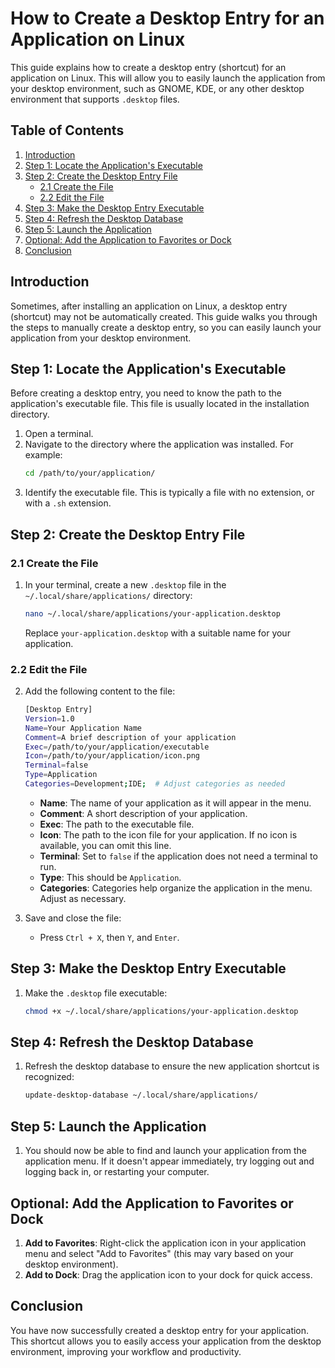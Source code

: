 # How to Create a Desktop Entry for an Application on Linux

This guide explains how to create a desktop entry (shortcut) for an application on Linux. This will allow you to easily launch the application from your desktop environment, such as GNOME, KDE, or any other desktop environment that supports `.desktop` files.

## Table of Contents
1. [Introduction](#introduction)
2. [Step 1: Locate the Application's Executable](#step-1-locate-the-applications-executable)
3. [Step 2: Create the Desktop Entry File](#step-2-create-the-desktop-entry-file)
   - [2.1 Create the File](#21-create-the-file)
   - [2.2 Edit the File](#22-edit-the-file)
4. [Step 3: Make the Desktop Entry Executable](#step-3-make-the-desktop-entry-executable)
5. [Step 4: Refresh the Desktop Database](#step-4-refresh-the-desktop-database)
6. [Step 5: Launch the Application](#step-5-launch-the-application)
7. [Optional: Add the Application to Favorites or Dock](#optional-add-the-application-to-favorites-or-dock)
8. [Conclusion](#conclusion)

## Introduction
Sometimes, after installing an application on Linux, a desktop entry (shortcut) may not be automatically created. This guide walks you through the steps to manually create a desktop entry, so you can easily launch your application from your desktop environment.

## Step 1: Locate the Application's Executable
Before creating a desktop entry, you need to know the path to the application's executable file. This file is usually located in the installation directory.

1. Open a terminal.
2. Navigate to the directory where the application was installed. For example:
   ```bash
   cd /path/to/your/application/
   ```
3. Identify the executable file. This is typically a file with no extension, or with a `.sh` extension.

## Step 2: Create the Desktop Entry File

### 2.1 Create the File
1. In your terminal, create a new `.desktop` file in the `~/.local/share/applications/` directory:
   ```bash
   nano ~/.local/share/applications/your-application.desktop
   ```
   Replace `your-application.desktop` with a suitable name for your application.

### 2.2 Edit the File
2. Add the following content to the file:

   ```bash
   [Desktop Entry]
   Version=1.0
   Name=Your Application Name
   Comment=A brief description of your application
   Exec=/path/to/your/application/executable
   Icon=/path/to/your/application/icon.png
   Terminal=false
   Type=Application
   Categories=Development;IDE;  # Adjust categories as needed
   ```

   - **Name**: The name of your application as it will appear in the menu.
   - **Comment**: A short description of your application.
   - **Exec**: The path to the executable file.
   - **Icon**: The path to the icon file for your application. If no icon is available, you can omit this line.
   - **Terminal**: Set to `false` if the application does not need a terminal to run.
   - **Type**: This should be `Application`.
   - **Categories**: Categories help organize the application in the menu. Adjust as necessary.

3. Save and close the file:
   - Press `Ctrl + X`, then `Y`, and `Enter`.

## Step 3: Make the Desktop Entry Executable
1. Make the `.desktop` file executable:
   ```bash
   chmod +x ~/.local/share/applications/your-application.desktop
   ```

## Step 4: Refresh the Desktop Database
1. Refresh the desktop database to ensure the new application shortcut is recognized:
   ```bash
   update-desktop-database ~/.local/share/applications/
   ```

## Step 5: Launch the Application
1. You should now be able to find and launch your application from the application menu. If it doesn't appear immediately, try logging out and logging back in, or restarting your computer.

## Optional: Add the Application to Favorites or Dock
1. **Add to Favorites**: Right-click the application icon in your application menu and select "Add to Favorites" (this may vary based on your desktop environment).
2. **Add to Dock**: Drag the application icon to your dock for quick access.

## Conclusion
You have now successfully created a desktop entry for your application. This shortcut allows you to easily access your application from the desktop environment, improving your workflow and productivity.
